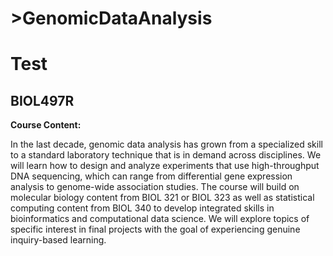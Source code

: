 # >GenomicDataAnalysis

<span style="display:block;text-align:center"><h1>Test</h1></span>

## BIOL497R

**Course Content:**
 
In the last decade, genomic data analysis has grown from a specialized skill to a standard laboratory technique that is in demand across disciplines. We will learn how to design and analyze experiments that use high-throughput DNA sequencing, which can range from differential gene expression analysis to genome-wide association studies. The course will build on molecular biology content from BIOL 321 or BIOL 323 as well as statistical computing content from BIOL 340 to develop integrated skills in bioinformatics and computational data science. We will explore topics of specific interest in final projects with the goal of experiencing genuine inquiry-based learning.

